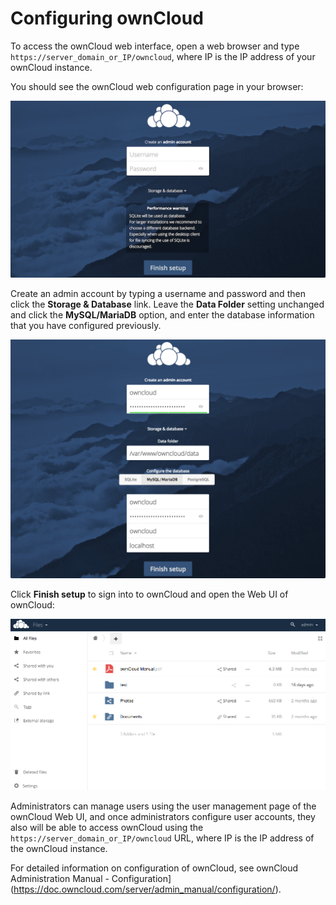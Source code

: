 # Configuring ownCloud 

To access the ownCloud web interface, open a web browser and type `https://server_domain_or_IP/owncloud`, where IP is the IP address of your ownCloud instance.

You should see the ownCloud web configuration page in your browser: 

![ownCloud Login Page](media/ownCloudLoginPage.png)

Create an admin account by typing a username and password and then click the **Storage & Database** link. Leave the **Data Folder** setting unchanged and click the **MySQL/MariaDB** option, and enter the database information that you have configured previously. 

![Creating an admin account](media/ownCloudLoginConfig.png)

Click **Finish setup** to sign into to ownCloud and open the Web UI of ownCloud:

![ownCloud Web Interface](media/ownCloudMainUIPg.png)

Administrators can manage users using the user management page of the ownCloud Web UI, and once administrators configure user accounts, they also will be able to access ownCloud using the `https://server_domain_or_IP/owncloud` URL, where IP is the IP address of the ownCloud instance.

For detailed information on configuration of ownCloud, see ownCloud Administration Manual - Configuration](https://doc.owncloud.com/server/admin_manual/configuration/).
